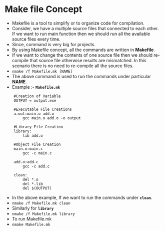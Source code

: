 # Make file Concept
- Makefile is a tool to simplify or to organize code for compilation. 
- Consider, we have a multiple source files that connected to each other. If we want to run main function then we should run all the available source files every time.
- Since, command is very big for projects.
- By using Makefile concept, all the commands are written in **Makefile**.
- If we want to change the contents of one source file then we should re-compile that source file otherwise results are mismatched. In this scenario there is no need to re-compile all the source files.
- ```nmake /f Makefile.mk [NAME]```
- The above command is used to run the commands under particular **NAME**.
- Example :- **`Makefile.mk`**
```
    #Creation of Variable
    OUTPUT = output.exe
    
    #Executable File Creations
    a.out:main.o add.o
	    gcc main.o add.o -o output

    #Library File Creation
    library:
	    lib add.o

    #Object File Creation
    main.o:main.c
	    gcc -c main.c

    add.o:add.c
	    gcc -c add.c

    clean:
        del *.o
    	del *.lib
    	del $(OUTPUT)
```

- In the above example, If we want to run the commands under **`clean`**.
- `nmake /f Makefile.mk clean`
- Similarly for **`library`**
- `nmake /f Makefile.mk library`
- To run Makefile.mk 
- `nmake Makefile.mk`